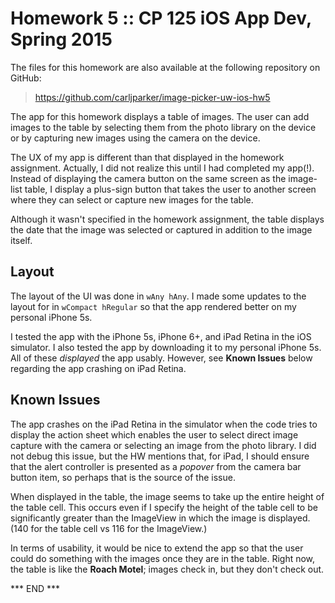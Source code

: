 # Homework 5 :: CP 125 iOS App Dev, Spring 2015 #

The files for this homework are also available at the following
repository on GitHub:

>  <https://github.com/carljparker/image-picker-uw-ios-hw5>

The app for this homework displays a table of images. The user can add
images to the table by selecting them from the photo library on the
device or by capturing new images using the camera on the device.

The UX of my app is different than that displayed in the homework
assignment. Actually, I did not realize this until I had completed my
app(!). Instead of displaying the camera button on the same screen as
the image-list table, I display a plus-sign button that takes the user
to another screen where they can select or capture new images for the
table.

Although it wasn't specified in the homework assignment, the table
displays the date that the image was selected or captured in addition to
the image itself.


## Layout ##

The layout of the UI was done in `wAny hAny`. I made some updates to the
layout for in `wCompact hRegular` so that the app rendered better on my
personal iPhone 5s.

I tested the app with the iPhone 5s, iPhone 6+, and iPad Retina in the
iOS simulator. I also tested the app by downloading it to my personal
iPhone 5s. All of these _displayed_ the app usably. However, see **Known
Issues** below regarding the app crashing on iPad Retina. 


## Known Issues ##

The app crashes on the iPad Retina in the simulator when the code tries
to display the action sheet which enables the user to select direct
image capture with the camera or selecting an image from the photo
library. I did not debug this issue, but the HW mentions that, for iPad,
I should ensure that the alert controller is presented as a _popover_
from the camera bar button item, so perhaps that is the source of the
issue.

When displayed in the table, the image seems to take up the entire
height of the table cell. This occurs even if I specify the height of
the table cell to be significantly greater than the ImageView in which
the image is displayed. (140 for the table cell vs 116 for the
ImageView.)

In terms of usability, it would be nice to extend the app so that the
user could do something with the images once they are in the table.
Right now, the table is like the **Roach Motel**; images check in, but
they don't check out.

*** END ***


